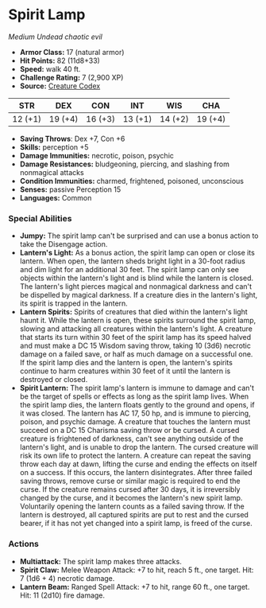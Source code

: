 # Spirit Lamp

*Medium* *Undead* *chaotic evil*

- **Armor Class:** 17 (natural armor)
- **Hit Points:** 82 (11d8+33)
- **Speed:** walk 40 ft.
- **Challenge Rating:** 7 (2,900 XP)
- **Source:** [Creature Codex](https://koboldpress.com/kpstore/product/creature-codex-for-5th-edition-dnd/)

| STR | DEX | CON | INT | WIS | CHA |
| --- | --- | --- | --- | --- | --- |
| 12 (+1) | 19 (+4) | 16 (+3) | 13 (+1) | 14 (+2) | 19 (+4) |

- **Saving Throws**: Dex +7, Con +6
- **Skills:** perception +5
- **Damage Immunities:** necrotic, poison, psychic
- **Damage Resistances:** bludgeoning, piercing, and slashing from nonmagical attacks
- **Condition Immunities:** charmed, frightened, poisoned, unconscious
- **Senses:** passive Perception 15
- **Languages:** Common
### Special Abilities
- **Jumpy:** The spirit lamp can't be surprised and can use a bonus action to take the Disengage action.
- **Lantern's Light:** As a bonus action, the spirit lamp can open or close its lantern. When open, the lantern sheds bright light in a 30-foot radius and dim light for an additional 30 feet. The spirit lamp can only see objects within the lantern's light and is blind while the lantern is closed. The lantern's light pierces magical and nonmagical darkness and can't be dispelled by magical darkness. If a creature dies in the lantern's light, its spirit is trapped in the lantern.
- **Lantern Spirits:** Spirits of creatures that died within the lantern's light haunt it. While the lantern is open, these spirits surround the spirit lamp, slowing and attacking all creatures within the lantern's light. A creature that starts its turn within 30 feet of the spirit lamp has its speed halved and must make a DC 15 Wisdom saving throw, taking 10 (3d6) necrotic damage on a failed save, or half as much damage on a successful one. If the spirit lamp dies and the lantern is open, the lantern's spirits continue to harm creatures within 30 feet of it until the lantern is destroyed or closed.
- **Spirit Lantern:** The spirit lamp's lantern is immune to damage and can't be the target of spells or effects as long as the spirit lamp lives. When the spirit lamp dies, the lantern floats gently to the ground and opens, if it was closed. The lantern has AC 17, 50 hp, and is immune to piercing, poison, and psychic damage. A creature that touches the lantern must succeed on a DC 15 Charisma saving throw or be cursed. A cursed creature is frightened of darkness, can't see anything outside of the lantern's light, and is unable to drop the lantern. The cursed creature will risk its own life to protect the lantern. A creature can repeat the saving throw each day at dawn, lifting the curse and ending the effects on itself on a success. If this occurs, the lantern disintegrates. After three failed saving throws, remove curse or similar magic is required to end the curse.   If the creature remains cursed after 30 days, it is irreversibly changed by the curse, and it becomes the lantern's new spirit lamp. Voluntarily opening the lantern counts as a failed saving throw. If the lantern is destroyed, all captured spirits are put to rest and the cursed bearer, if it has not yet changed into a spirit lamp, is freed of the curse.
### Actions
- **Multiattack:** The spirit lamp makes three attacks.
- **Spirit Claw:** Melee Weapon Attack: +7 to hit, reach 5 ft., one target. Hit: 7 (1d6 + 4) necrotic damage.
- **Lantern Beam:** Ranged Spell Attack: +7 to hit, range 60 ft., one target. Hit: 11 (2d10) fire damage.
